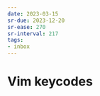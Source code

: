 ```yaml
---
date: 2023-03-15
sr-due: 2023-12-20
sr-ease: 270
sr-interval: 217
tags:
- inbox
---
```


# Vim keycodes

